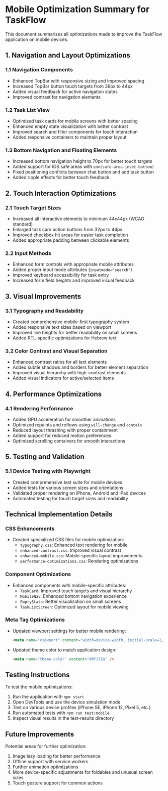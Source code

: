 # Mobile Optimization Summary for TaskFlow

This document summarizes all optimizations made to improve the TaskFlow application on mobile devices.

## 1. Navigation and Layout Optimizations

### 1.1 Navigation Components
- Enhanced TopBar with responsive sizing and improved spacing
- Increased TopBar button touch targets from 36px to 44px 
- Added visual feedback for active navigation states
- Improved contrast for navigation elements

### 1.2 Task List View
- Optimized task cards for mobile screens with better spacing
- Enhanced empty state visualization with better contrast
- Improved search and filter components for touch interaction
- Added responsive containers to maintain proper layout

### 1.3 Bottom Navigation and Floating Elements
- Increased bottom navigation height to 70px for better touch targets
- Added support for iOS safe areas with `env(safe-area-inset-bottom)`
- Fixed positioning conflicts between chat button and add task button
- Added ripple effects for better touch feedback

## 2. Touch Interaction Optimizations

### 2.1 Touch Target Sizes
- Increased all interactive elements to minimum 44x44px (WCAG standard)
- Enlarged task card action buttons from 32px to 44px
- Improved checkbox hit areas for easier task completion
- Added appropriate padding between clickable elements

### 2.2 Input Methods
- Enhanced form controls with appropriate mobile attributes
- Added proper input mode attributes (`inputmode="search"`)
- Improved keyboard accessibility for task entry
- Increased form field heights and improved visual feedback

## 3. Visual Improvements

### 3.1 Typography and Readability
- Created comprehensive mobile-first typography system
- Added responsive text sizes based on viewport
- Improved line heights for better readability on small screens
- Added RTL-specific optimizations for Hebrew text

### 3.2 Color Contrast and Visual Separation
- Enhanced contrast ratios for all text elements
- Added subtle shadows and borders for better element separation
- Improved visual hierarchy with high-contrast elements
- Added visual indicators for active/selected items

## 4. Performance Optimizations

### 4.1 Rendering Performance
- Added GPU acceleration for smoother animations
- Optimized repaints and reflows using `will-change` and `contain`
- Reduced layout thrashing with proper containment
- Added support for reduced motion preferences
- Optimized scrolling containers for smooth interactions

## 5. Testing and Validation

### 5.1 Device Testing with Playwright
- Created comprehensive test suite for mobile devices
- Added tests for various screen sizes and orientations
- Validated proper rendering on iPhone, Android and iPad devices
- Automated testing for touch target sizes and readability

## Technical Implementation Details

### CSS Enhancements
- Created specialized CSS files for mobile optimization:
  - `typography.css`: Enhanced text rendering for mobile
  - `enhanced-contrast.css`: Improved visual contrast
  - `enhanced-mobile.css`: Mobile-specific layout improvements
  - `performance-optimizations.css`: Rendering optimizations

### Component Optimizations
- Enhanced components with mobile-specific attributes:
  - `TaskCard`: Improved touch targets and visual hierarchy
  - `MobileNav`: Enhanced bottom navigation experience
  - `EmptyState`: Better visualization on small screens
  - `TaskListScreen`: Optimized layout for mobile viewing

### Meta Tag Optimizations
- Updated viewport settings for better mobile rendering:
  ```html
  <meta name="viewport" content="width=device-width, initial-scale=1, maximum-scale=5, viewport-fit=cover, user-scalable=yes" />
  ```
- Updated theme color to match application design:
  ```html
  <meta name="theme-color" content="#0f172a" />
  ```

## Testing Instructions

To test the mobile optimizations:

1. Run the application with `npm start`
2. Open DevTools and use the device simulation mode
3. Test on various device profiles (iPhone SE, iPhone 12, Pixel 5, etc.)
4. Run automated tests with `npm run test:mobile`
5. Inspect visual results in the test-results directory

## Future Improvements

Potential areas for further optimization:

1. Image lazy loading for better performance
2. Offline support with service workers
3. Further animation optimizations
4. More device-specific adjustments for foldables and unusual screen sizes
5. Touch gesture support for common actions